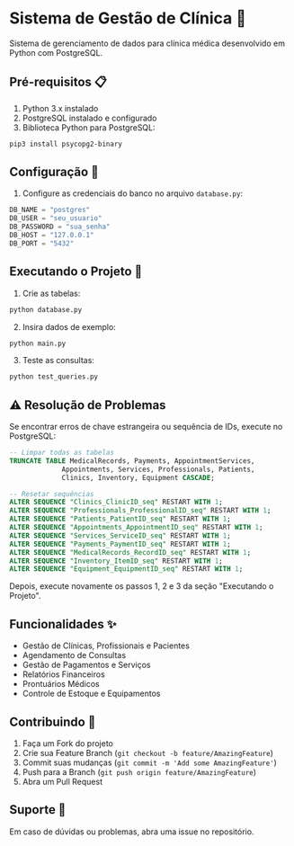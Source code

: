 # Sistema de Gestão de Clínica 🏥

Sistema de gerenciamento de dados para clínica médica desenvolvido em Python com PostgreSQL.

## Pré-requisitos 📋

1. Python 3.x instalado
2. PostgreSQL instalado e configurado
3. Biblioteca Python para PostgreSQL:
```bash
pip3 install psycopg2-binary
```

## Configuração 🔧

1. Configure as credenciais do banco no arquivo `database.py`:
```python
DB_NAME = "postgres"
DB_USER = "seu_usuario"
DB_PASSWORD = "sua_senha"
DB_HOST = "127.0.0.1"
DB_PORT = "5432"
```

## Executando o Projeto 🚀

1. Crie as tabelas:
```bash
python database.py
```

2. Insira dados de exemplo:
```bash
python main.py
```

3. Teste as consultas:
```bash
python test_queries.py
```

## ⚠️ Resolução de Problemas

Se encontrar erros de chave estrangeira ou sequência de IDs, execute no PostgreSQL:

```sql
-- Limpar todas as tabelas
TRUNCATE TABLE MedicalRecords, Payments, AppointmentServices, 
             Appointments, Services, Professionals, Patients, 
             Clinics, Inventory, Equipment CASCADE;

-- Resetar sequências
ALTER SEQUENCE "Clinics_ClinicID_seq" RESTART WITH 1;
ALTER SEQUENCE "Professionals_ProfessionalID_seq" RESTART WITH 1;
ALTER SEQUENCE "Patients_PatientID_seq" RESTART WITH 1;
ALTER SEQUENCE "Appointments_AppointmentID_seq" RESTART WITH 1;
ALTER SEQUENCE "Services_ServiceID_seq" RESTART WITH 1;
ALTER SEQUENCE "Payments_PaymentID_seq" RESTART WITH 1;
ALTER SEQUENCE "MedicalRecords_RecordID_seq" RESTART WITH 1;
ALTER SEQUENCE "Inventory_ItemID_seq" RESTART WITH 1;
ALTER SEQUENCE "Equipment_EquipmentID_seq" RESTART WITH 1;
```

Depois, execute novamente os passos 1, 2 e 3 da seção "Executando o Projeto".

## Funcionalidades ✨

- Gestão de Clínicas, Profissionais e Pacientes
- Agendamento de Consultas
- Gestão de Pagamentos e Serviços
- Relatórios Financeiros
- Prontuários Médicos
- Controle de Estoque e Equipamentos

## Contribuindo 🤝

1. Faça um Fork do projeto
2. Crie sua Feature Branch (`git checkout -b feature/AmazingFeature`)
3. Commit suas mudanças (`git commit -m 'Add some AmazingFeature'`)
4. Push para a Branch (`git push origin feature/AmazingFeature`)
5. Abra um Pull Request

## Suporte 💬

Em caso de dúvidas ou problemas, abra uma issue no repositório.

